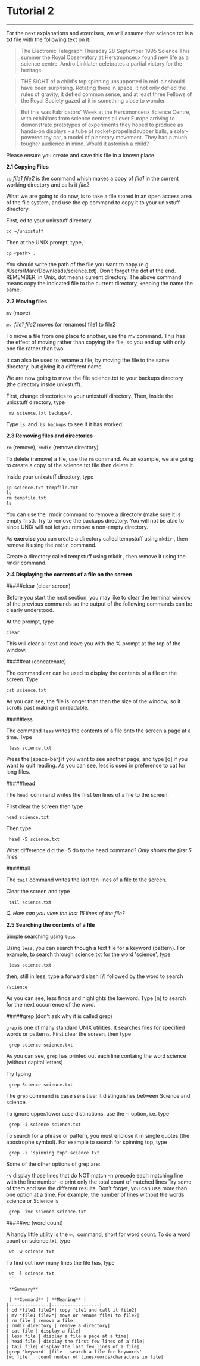 # Tutorial 2
---
For the next explanations and exercises, we will assume that science.txt is a txt file with the following text on it:
>The Electronic Telegraph  Thursday 28 September 1995  Science
This summer the Royal Observatory at Herstmonceux
found new life as a science centre. Andro Linklater
celebrates a partial victory for the heritage

>THE SIGHT of a child's top spinning unsupported in mid-air should have been
surprising. Rotating there in space, it not only defied the rules of gravity,
it defied common sense, and at least three Fellows of the Royal Society gazed
at it in something close to wonder.

>But this was Fabricators' Week at the Herstmonceux Science Centre, with
exhibitors from science centres all over Europe arriving to demonstrate
prototypes of experiments they hoped to produce as hands-on displays - a tube
of rocket-propelled rubber balls, a solar-powered toy car, a model of planetary
movement. They had a much tougher audience in mind. Would it astonish a child?

Please ensure you create and save this file in a known place.


**2.1 Copying Files**

`cp` *file1 file2* is the command which makes a copy of *file1* in the current working directory and calls it *file2*

What we are going to do now, is to take a file stored in an open access area of the file system, and use the cp command to copy it to your unixstuff directory.

First, cd to your unixstuff directory.
```
cd ~/unixstuff
```
Then at the UNIX prompt, type,
```
cp <path> .
```
You should write the path of the file you want to copy (e.g /Users/Marc/Downloads/science.txt). Don´t forget the dot at the end. REMEMBER, in Unix, dot means current directory.
The above command means copy the indicated file to the current directory, keeping the name the same.



**2.2 Moving files**

`mv` (move)

*`mv `file1 file2* moves (or renames) file1 to file2

To move a file from one place to another, use the mv command. This has the effect of moving rather than copying the file, so you end up with only one file rather than two.

It can also be used to rename a file, by moving the file to the same directory, but giving it a different name.

We are now going to move the file science.txt to your backups directory (the directory inside unixstuff).

First, change directories to your unixstuff directory. Then, inside the unixstuff directory, type
```
 mv science.txt backups/.
 ```

Type `ls `and` ls backups` to see if it has worked.


**2.3 Removing files and directories**

`rm` (remove), `rmdir` (remove directory)

To delete (remove) a file, use the `rm` command. As an example, we are going to create a copy of the science.txt file then delete it.

Inside your unixstuff directory, type
```
cp science.txt tempfile.txt
ls
rm tempfile.txt
ls
```

You can use the `rmdir command to remove a directory (make sure it is empty first). Try to remove the backups directory. You will not be able to since UNIX will not let you remove a non-empty directory.

As  **exercise** you can create a directory called tempstuff using `mkdir` , then remove it using the `rmdir `command.

Create a directory called tempstuff using mkdir , then remove it using the rmdir command.

**2.4 Displaying the contents of a file on the screen**

#####clear (clear screen)

Before you start the next section, you may like to clear the terminal window of the previous commands so the output of the following commands can be clearly understood.

At the prompt, type

```
clear
```

This will clear all text and leave you with the % prompt at the top of the window.



#####cat (concatenate)

The command `cat` can be used to display the contents of a file on the screen. Type:

```
cat science.txt
```

As you can see, the file is longer than than the size of the window, so it scrolls past making it unreadable.


#####less

The command `less` writes the contents of a file onto the screen a page at a time. Type

```
 less science.txt
 ```

Press the [space-bar] if you want to see another page, and type [q] if you want to quit reading. As you can see, less is used in preference to cat for long files.



#####head

The `head `command writes the first ten lines of a file to the screen.

First clear the screen then type

```
head science.txt
```

Then type

```
 head -5 science.txt
 ```

What difference did the -5 do to the head command?
*Only shows the first 5 lines*


#####tail

The `tail` command writes the last ten lines of a file to the screen.

Clear the screen and type

```
 tail science.txt
 ```

*Q. How can you view the last 15 lines of the file?*



**2.5 Searching the contents of a file**

Simple searching using `less`

Using `less`, you can search though a text file for a keyword (pattern). For example, to search through science.txt for the word 'science', type

```
 less science.txt
 ```

then, still in less, type a forward slash [/] followed by the word to search

```
/science
```

As you can see, less finds and highlights the keyword. Type [n] to search for the next occurrence of the word.



#####grep (don't ask why it is called grep)

`grep` is one of many standard UNIX utilities. It searches files for specified words or patterns. First clear the screen, then type

```
 grep science science.txt
 ```

As you can see, `grep` has printed out each line containg the word science (without capital letters)

Try typing

```
 grep Science science.txt
 ```

The `grep` command is case sensitive; it distinguishes between Science and science.

To ignore upper/lower case distinctions, use the -i option, i.e. type

```
 grep -i science science.txt
 ```

To search for a phrase or pattern, you must enclose it in single quotes (the apostrophe symbol). For example to search for spinning top, type

``` grep -i 'spinning top' science.txt```

Some of the other options of grep are:

-v display those lines that do NOT match
-n precede each matching line with the line number
-c print only the total count of matched lines
Try some of them and see the different results. Don't forget, you can use more than one option at a time. For example, the number of lines without the words science or Science is

```
 grep -ivc science science.txt
 ```



#####wc (word count)

A handy little utility is the `wc `command, short for word count. To do a word count on science.txt, type

```
 wc -w science.txt
 ```

To find out how many lines the file has, type

````
 wc -l science.txt
 ```

 **Summary**

 | **Command** | **Meaning** |
|---------------|------------------|
| cd *file1 file2*| copy file1 and call it file2|
| mv *file1 file2*| move or rename file1 to file2|
| rm file | remove a file|
| rmdir directory | remove a directory|
| cat file | display a file|
| less file | display a file a page at a time|
| head file | display the first few lines of a file|
| tail file| display the last few lines of a file|
|grep 'keyword' |file	search a file for keywords'
|wc file|	count number of lines/words/characters in file|


